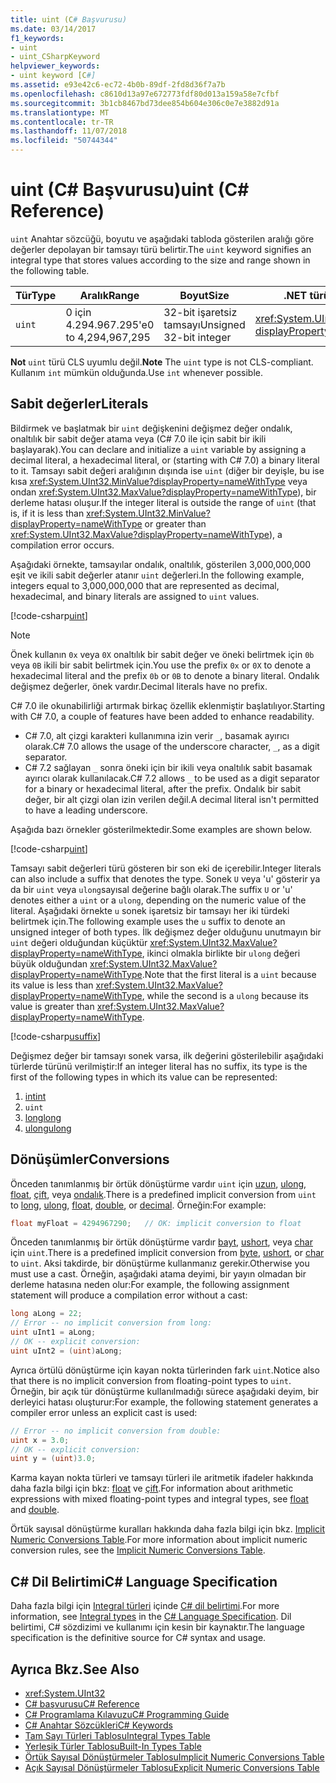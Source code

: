 ```yaml
---
title: uint (C# Başvurusu)
ms.date: 03/14/2017
f1_keywords:
- uint
- uint_CSharpKeyword
helpviewer_keywords:
- uint keyword [C#]
ms.assetid: e93e42c6-ec72-4b0b-89df-2fd8d36f7a7b
ms.openlocfilehash: c8610d13a97e672773fdf80d013a159a58e7cfbf
ms.sourcegitcommit: 3b1cb8467bd73dee854b604e306c0e7e3882d91a
ms.translationtype: MT
ms.contentlocale: tr-TR
ms.lasthandoff: 11/07/2018
ms.locfileid: "50744344"
---
```

# <a name="uint-c-reference"></a><span data-ttu-id="eb62e-102">uint (C# Başvurusu)</span><span class="sxs-lookup"><span data-stu-id="eb62e-102">uint (C# Reference)</span></span>

<span data-ttu-id="eb62e-103">`uint` Anahtar sözcüğü, boyutu ve aşağıdaki tabloda gösterilen aralığı göre değerler depolayan bir tamsayı türü belirtir.</span><span class="sxs-lookup"><span data-stu-id="eb62e-103">The `uint` keyword signifies an integral type that stores values according to the size and range shown in the following table.</span></span>  
  
|<span data-ttu-id="eb62e-104">Tür</span><span class="sxs-lookup"><span data-stu-id="eb62e-104">Type</span></span>|<span data-ttu-id="eb62e-105">Aralık</span><span class="sxs-lookup"><span data-stu-id="eb62e-105">Range</span></span>|<span data-ttu-id="eb62e-106">Boyut</span><span class="sxs-lookup"><span data-stu-id="eb62e-106">Size</span></span>|<span data-ttu-id="eb62e-107">.NET türü</span><span class="sxs-lookup"><span data-stu-id="eb62e-107">.NET type</span></span>|  
|----------|-----------|----------|-------------------------|  
|`uint`|<span data-ttu-id="eb62e-108">0 için 4.294.967.295'e</span><span class="sxs-lookup"><span data-stu-id="eb62e-108">0 to 4,294,967,295</span></span>|<span data-ttu-id="eb62e-109">32-bit işaretsiz tamsayı</span><span class="sxs-lookup"><span data-stu-id="eb62e-109">Unsigned 32-bit integer</span></span>|<xref:System.UInt32?displayProperty=nameWithType>|  
  
 <span data-ttu-id="eb62e-110">**Not** `uint` türü CLS uyumlu değil.</span><span class="sxs-lookup"><span data-stu-id="eb62e-110">**Note** The `uint` type is not CLS-compliant.</span></span> <span data-ttu-id="eb62e-111">Kullanım `int` mümkün olduğunda.</span><span class="sxs-lookup"><span data-stu-id="eb62e-111">Use `int` whenever possible.</span></span>  
  
## <a name="literals"></a><span data-ttu-id="eb62e-112">Sabit değerler</span><span class="sxs-lookup"><span data-stu-id="eb62e-112">Literals</span></span>  

<span data-ttu-id="eb62e-113">Bildirmek ve başlatmak bir `uint` değişkenini değişmez değer ondalık, onaltılık bir sabit değer atama veya (C# 7.0 ile için sabit bir ikili başlayarak).</span><span class="sxs-lookup"><span data-stu-id="eb62e-113">You can declare and initialize a `uint` variable by assigning a decimal literal, a hexadecimal literal, or (starting with C# 7.0) a binary literal to it.</span></span> <span data-ttu-id="eb62e-114">Tamsayı sabit değeri aralığının dışında ise `uint` (diğer bir deyişle, bu ise kısa <xref:System.UInt32.MinValue?displayProperty=nameWithType> veya ondan <xref:System.UInt32.MaxValue?displayProperty=nameWithType>), bir derleme hatası oluşur.</span><span class="sxs-lookup"><span data-stu-id="eb62e-114">If the integer literal is outside the range of `uint` (that is, if it is less than <xref:System.UInt32.MinValue?displayProperty=nameWithType> or greater than <xref:System.UInt32.MaxValue?displayProperty=nameWithType>), a compilation error occurs.</span></span>

<span data-ttu-id="eb62e-115">Aşağıdaki örnekte, tamsayılar ondalık, onaltılık, gösterilen 3,000,000,000 eşit ve ikili sabit değerler atanır `uint` değerleri.</span><span class="sxs-lookup"><span data-stu-id="eb62e-115">In the following example, integers equal to 3,000,000,000 that are represented as decimal, hexadecimal, and binary literals are assigned to `uint` values.</span></span>  
  
[!code-csharp[uint](../../../../samples/snippets/csharp/language-reference/keywords/numeric-literals.cs#UInt)]  

> [!NOTE] 
> <span data-ttu-id="eb62e-116">Önek kullanın `0x` veya `0X` onaltılık bir sabit değer ve öneki belirtmek için `0b` veya `0B` ikili bir sabit belirtmek için.</span><span class="sxs-lookup"><span data-stu-id="eb62e-116">You use the prefix `0x` or `0X` to denote a hexadecimal literal and the prefix `0b` or `0B` to denote a binary literal.</span></span> <span data-ttu-id="eb62e-117">Ondalık değişmez değerler, önek vardır.</span><span class="sxs-lookup"><span data-stu-id="eb62e-117">Decimal literals have no prefix.</span></span> 

<span data-ttu-id="eb62e-118">C# 7.0 ile okunabilirliği artırmak birkaç özellik eklenmiştir başlatılıyor.</span><span class="sxs-lookup"><span data-stu-id="eb62e-118">Starting with C# 7.0, a couple of features have been added to enhance readability.</span></span> 
 - <span data-ttu-id="eb62e-119">C# 7.0, alt çizgi karakteri kullanımına izin verir `_`, basamak ayırıcı olarak.</span><span class="sxs-lookup"><span data-stu-id="eb62e-119">C# 7.0 allows the usage of the underscore character, `_`, as a digit separator.</span></span>
 - <span data-ttu-id="eb62e-120">C# 7.2 sağlayan `_` sonra öneki için bir ikili veya onaltılık sabit basamak ayırıcı olarak kullanılacak.</span><span class="sxs-lookup"><span data-stu-id="eb62e-120">C# 7.2 allows `_` to be used as a digit separator for a binary or hexadecimal literal, after the prefix.</span></span> <span data-ttu-id="eb62e-121">Ondalık bir sabit değer, bir alt çizgi olan izin verilen değil.</span><span class="sxs-lookup"><span data-stu-id="eb62e-121">A decimal literal isn't permitted to have a leading underscore.</span></span>

<span data-ttu-id="eb62e-122">Aşağıda bazı örnekler gösterilmektedir.</span><span class="sxs-lookup"><span data-stu-id="eb62e-122">Some examples are shown below.</span></span>

[!code-csharp[uint](../../../../samples/snippets/csharp/language-reference/keywords/numeric-literals.cs#UIntS)]  
 
 <span data-ttu-id="eb62e-123">Tamsayı sabit değerleri türü gösteren bir son eki de içerebilir.</span><span class="sxs-lookup"><span data-stu-id="eb62e-123">Integer literals can also include a suffix that denotes the type.</span></span> <span data-ttu-id="eb62e-124">Sonek `U` veya 'u' gösterir ya da bir `uint` veya `ulong`sayısal değerine bağlı olarak.</span><span class="sxs-lookup"><span data-stu-id="eb62e-124">The suffix `U` or 'u' denotes either a `uint` or a `ulong`, depending on the numeric value of the literal.</span></span> <span data-ttu-id="eb62e-125">Aşağıdaki örnekte `u` sonek işaretsiz bir tamsayı her iki türdeki belirtmek için.</span><span class="sxs-lookup"><span data-stu-id="eb62e-125">The following example uses the `u` suffix to denote an unsigned integer of both types.</span></span> <span data-ttu-id="eb62e-126">İlk değişmez değer olduğunu unutmayın bir `uint` değeri olduğundan küçüktür <xref:System.UInt32.MaxValue?displayProperty=nameWithType>, ikinci olmakla birlikte bir `ulong` değeri büyük olduğundan <xref:System.UInt32.MaxValue?displayProperty=nameWithType>.</span><span class="sxs-lookup"><span data-stu-id="eb62e-126">Note that the first literal is a `uint` because its value is less than <xref:System.UInt32.MaxValue?displayProperty=nameWithType>, while the second is a `ulong` because its value is greater than <xref:System.UInt32.MaxValue?displayProperty=nameWithType>.</span></span>

[!code-csharp[usuffix](../../../../samples/snippets/csharp/language-reference/keywords/numeric-suffixes.cs#1)]  
 
<span data-ttu-id="eb62e-127">Değişmez değer bir tamsayı sonek varsa, ilk değerini gösterilebilir aşağıdaki türlerde türünü verilmiştir:</span><span class="sxs-lookup"><span data-stu-id="eb62e-127">If an integer literal has no suffix, its type is the first of the following types in which its value can be represented:</span></span> 

1. [<span data-ttu-id="eb62e-128">int</span><span class="sxs-lookup"><span data-stu-id="eb62e-128">int</span></span>](int.md)
2. `uint`
3. [<span data-ttu-id="eb62e-129">long</span><span class="sxs-lookup"><span data-stu-id="eb62e-129">long</span></span>](../../../csharp/language-reference/keywords/long.md)
4. [<span data-ttu-id="eb62e-130">ulong</span><span class="sxs-lookup"><span data-stu-id="eb62e-130">ulong</span></span>](../../../csharp/language-reference/keywords/ulong.md) 
  
## <a name="conversions"></a><span data-ttu-id="eb62e-131">Dönüşümler</span><span class="sxs-lookup"><span data-stu-id="eb62e-131">Conversions</span></span>  
 <span data-ttu-id="eb62e-132">Önceden tanımlanmış bir örtük dönüştürme vardır `uint` için [uzun](../../../csharp/language-reference/keywords/long.md), [ulong](../../../csharp/language-reference/keywords/ulong.md), [float](../../../csharp/language-reference/keywords/float.md), [çift](../../../csharp/language-reference/keywords/double.md), veya [ ondalık](../../../csharp/language-reference/keywords/decimal.md).</span><span class="sxs-lookup"><span data-stu-id="eb62e-132">There is a predefined implicit conversion from `uint` to [long](../../../csharp/language-reference/keywords/long.md), [ulong](../../../csharp/language-reference/keywords/ulong.md), [float](../../../csharp/language-reference/keywords/float.md), [double](../../../csharp/language-reference/keywords/double.md), or [decimal](../../../csharp/language-reference/keywords/decimal.md).</span></span> <span data-ttu-id="eb62e-133">Örneğin:</span><span class="sxs-lookup"><span data-stu-id="eb62e-133">For example:</span></span>  
  
```csharp  
float myFloat = 4294967290;   // OK: implicit conversion to float  
```  
  
 <span data-ttu-id="eb62e-134">Önceden tanımlanmış bir örtük dönüştürme vardır [bayt](../../../csharp/language-reference/keywords/byte.md), [ushort](../../../csharp/language-reference/keywords/ushort.md), veya [char](../../../csharp/language-reference/keywords/char.md) için `uint`.</span><span class="sxs-lookup"><span data-stu-id="eb62e-134">There is a predefined implicit conversion from [byte](../../../csharp/language-reference/keywords/byte.md), [ushort](../../../csharp/language-reference/keywords/ushort.md), or [char](../../../csharp/language-reference/keywords/char.md) to `uint`.</span></span> <span data-ttu-id="eb62e-135">Aksi takdirde, bir dönüştürme kullanmanız gerekir.</span><span class="sxs-lookup"><span data-stu-id="eb62e-135">Otherwise you must use a cast.</span></span> <span data-ttu-id="eb62e-136">Örneğin, aşağıdaki atama deyimi, bir yayın olmadan bir derleme hatasına neden olur:</span><span class="sxs-lookup"><span data-stu-id="eb62e-136">For example, the following assignment statement will produce a compilation error without a cast:</span></span>  
  
```csharp  
long aLong = 22;  
// Error -- no implicit conversion from long:  
uint uInt1 = aLong;   
// OK -- explicit conversion:  
uint uInt2 = (uint)aLong;  
```  
  
 <span data-ttu-id="eb62e-137">Ayrıca örtülü dönüştürme için kayan nokta türlerinden fark `uint`.</span><span class="sxs-lookup"><span data-stu-id="eb62e-137">Notice also that there is no implicit conversion from floating-point types to `uint`.</span></span> <span data-ttu-id="eb62e-138">Örneğin, bir açık tür dönüştürme kullanılmadığı sürece aşağıdaki deyim, bir derleyici hatası oluşturur:</span><span class="sxs-lookup"><span data-stu-id="eb62e-138">For example, the following statement generates a compiler error unless an explicit cast is used:</span></span>  
  
```csharp  
// Error -- no implicit conversion from double:  
uint x = 3.0;  
// OK -- explicit conversion:  
uint y = (uint)3.0;   
```  
  
 <span data-ttu-id="eb62e-139">Karma kayan nokta türleri ve tamsayı türleri ile aritmetik ifadeler hakkında daha fazla bilgi için bkz: [float](../../../csharp/language-reference/keywords/float.md) ve [çift](../../../csharp/language-reference/keywords/double.md).</span><span class="sxs-lookup"><span data-stu-id="eb62e-139">For information about arithmetic expressions with mixed floating-point types and integral types, see [float](../../../csharp/language-reference/keywords/float.md) and [double](../../../csharp/language-reference/keywords/double.md).</span></span>  
  
 <span data-ttu-id="eb62e-140">Örtük sayısal dönüştürme kuralları hakkında daha fazla bilgi için bkz. [Implicit Numeric Conversions Table](../../../csharp/language-reference/keywords/implicit-numeric-conversions-table.md).</span><span class="sxs-lookup"><span data-stu-id="eb62e-140">For more information about implicit numeric conversion rules, see the [Implicit Numeric Conversions Table](../../../csharp/language-reference/keywords/implicit-numeric-conversions-table.md).</span></span>  
  
## <a name="c-language-specification"></a><span data-ttu-id="eb62e-141">C# Dil Belirtimi</span><span class="sxs-lookup"><span data-stu-id="eb62e-141">C# Language Specification</span></span>  

<span data-ttu-id="eb62e-142">Daha fazla bilgi için [Integral türleri](~/_csharplang/spec/types.md#integral-types) içinde [ C# dil belirtimi](../language-specification/index.md).</span><span class="sxs-lookup"><span data-stu-id="eb62e-142">For more information, see [Integral types](~/_csharplang/spec/types.md#integral-types) in the [C# Language Specification](../language-specification/index.md).</span></span> <span data-ttu-id="eb62e-143">Dil belirtimi, C# sözdizimi ve kullanımı için kesin bir kaynaktır.</span><span class="sxs-lookup"><span data-stu-id="eb62e-143">The language specification is the definitive source for C# syntax and usage.</span></span>
  
## <a name="see-also"></a><span data-ttu-id="eb62e-144">Ayrıca Bkz.</span><span class="sxs-lookup"><span data-stu-id="eb62e-144">See Also</span></span>

- <xref:System.UInt32>  
- [<span data-ttu-id="eb62e-145">C# başvurusu</span><span class="sxs-lookup"><span data-stu-id="eb62e-145">C# Reference</span></span>](../../../csharp/language-reference/index.md)  
- [<span data-ttu-id="eb62e-146">C# Programlama Kılavuzu</span><span class="sxs-lookup"><span data-stu-id="eb62e-146">C# Programming Guide</span></span>](../../../csharp/programming-guide/index.md)  
- [<span data-ttu-id="eb62e-147">C# Anahtar Sözcükleri</span><span class="sxs-lookup"><span data-stu-id="eb62e-147">C# Keywords</span></span>](../../../csharp/language-reference/keywords/index.md)  
- [<span data-ttu-id="eb62e-148">Tam Sayı Türleri Tablosu</span><span class="sxs-lookup"><span data-stu-id="eb62e-148">Integral Types Table</span></span>](../../../csharp/language-reference/keywords/integral-types-table.md)  
- [<span data-ttu-id="eb62e-149">Yerleşik Türler Tablosu</span><span class="sxs-lookup"><span data-stu-id="eb62e-149">Built-In Types Table</span></span>](../../../csharp/language-reference/keywords/built-in-types-table.md)  
- [<span data-ttu-id="eb62e-150">Örtük Sayısal Dönüştürmeler Tablosu</span><span class="sxs-lookup"><span data-stu-id="eb62e-150">Implicit Numeric Conversions Table</span></span>](../../../csharp/language-reference/keywords/implicit-numeric-conversions-table.md)  
- [<span data-ttu-id="eb62e-151">Açık Sayısal Dönüştürmeler Tablosu</span><span class="sxs-lookup"><span data-stu-id="eb62e-151">Explicit Numeric Conversions Table</span></span>](../../../csharp/language-reference/keywords/explicit-numeric-conversions-table.md)
